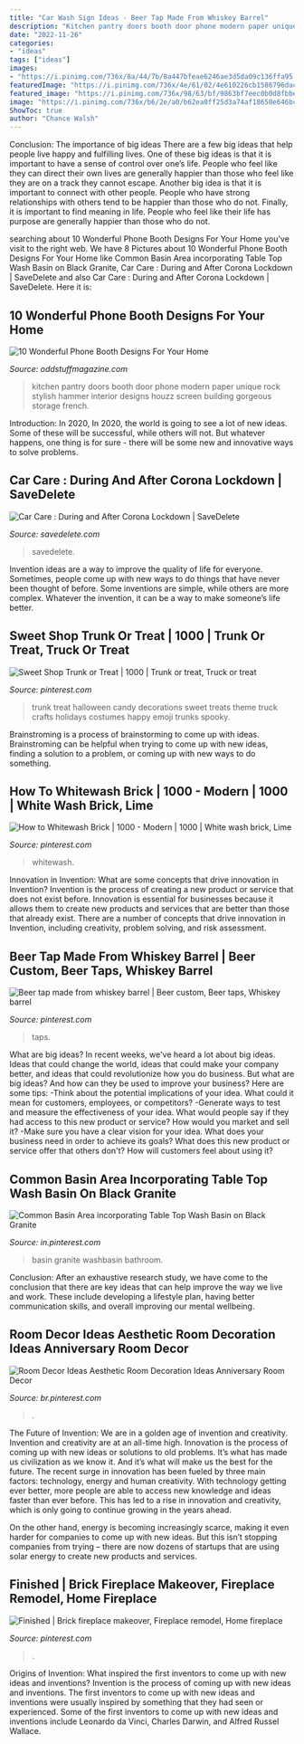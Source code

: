 ```yaml
---
title: "Car Wash Sign Ideas - Beer Tap Made From Whiskey Barrel"
description: "Kitchen pantry doors booth door phone modern paper unique rock stylish hammer interior designs houzz screen building gorgeous storage french"
date: "2022-11-26"
categories:
- "ideas"
tags: ["ideas"]
images:
- "https://i.pinimg.com/736x/8a/44/7b/8a447bfeae6246ae3d5da09c136ffa95.jpg"
featuredImage: "https://i.pinimg.com/736x/4e/61/02/4e610226cb1586796dac470648c7eb8a.jpg"
featured_image: "https://i.pinimg.com/736x/98/63/bf/9863bf7eec0b0d8fbbe6782f49ce67a9.jpg"
image: "https://i.pinimg.com/736x/b6/2e/a0/b62ea0ff25d3a74af18650e646bce36a.jpg"
ShowToc: true
author: "Chance Walsh"
---
```



Conclusion: The importance of big ideas
There are a few big ideas that help people live happy and fulfilling lives. One of these big ideas is that it is important to have a sense of control over one’s life. People who feel like they can direct their own lives are generally happier than those who feel like they are on a track they cannot escape. Another big idea is that it is important to connect with other people. People who have strong relationships with others tend to be happier than those who do not. Finally, it is important to find meaning in life. People who feel like their life has purpose are generally happier than those who do not.

	

		
searching about 10 Wonderful Phone Booth Designs For Your Home you've visit to the right web. We have 8 Pictures about 10 Wonderful Phone Booth Designs For Your Home like Common Basin Area incorporating Table Top Wash Basin on Black Granite, Car Care : During and After Corona Lockdown | SaveDelete and also Car Care : During and After Corona Lockdown | SaveDelete. Here it is:
		
    
## 10 Wonderful Phone Booth Designs For Your Home

<img loading=lazy src="https://oddstuffmagazine.com/wp-content/uploads/2015/03/pantry-doors-650x868.jpg" onerror="this.onerror=null;this.src='https://tse1.mm.bing.net/th?id=OIP.4ce4POMZja5Bkp5SWKGHLwHaJ4&amp;pid=15.1';" alt="10 Wonderful Phone Booth Designs For Your Home">

_Source: oddstuffmagazine.com_

>kitchen pantry doors booth door phone modern paper unique rock stylish hammer interior designs houzz screen building gorgeous storage french. 

	

Introduction: In 2020,
In 2020, the world is going to see a lot of new ideas. Some of these will be successful, while others will not. But whatever happens, one thing is for sure - there will be some new and innovative ways to solve problems.

    
## Car Care : During And After Corona Lockdown | SaveDelete

<img loading=lazy src="https://savedelete.com/wp-content/uploads/2020/04/car-wash-staff-wearing-blue-rubber-gloves-using-a-sponge-moistened-with-soap-and-water-to-clean-the_t20_B8VwmO-scaled.jpg" onerror="this.onerror=null;this.src='https://tse3.mm.bing.net/th?id=OIP.9k9hdTFIYZ-xawdLbpApqgHaE7&amp;pid=15.1';" alt="Car Care : During and After Corona Lockdown | SaveDelete">

_Source: savedelete.com_

>savedelete. 

	

Invention ideas are a way to improve the quality of life for everyone. Sometimes, people come up with new ways to do things that have never been thought of before. Some inventions are simple, while others are more complex. Whatever the invention, it can be a way to make someone’s life better.

    
## Sweet Shop Trunk Or Treat | 1000 | Trunk Or Treat, Truck Or Treat

<img loading=lazy src="https://i.pinimg.com/736x/b6/2e/a0/b62ea0ff25d3a74af18650e646bce36a.jpg" onerror="this.onerror=null;this.src='https://tse3.mm.bing.net/th?id=OIP.RD_M0uwhznb20PpDSCRtPQHaJ3&amp;pid=15.1';" alt="Sweet Shop Trunk or Treat | 1000 | Trunk or treat, Truck or treat">

_Source: pinterest.com_

>trunk treat halloween candy decorations sweet treats theme truck crafts holidays costumes happy emoji trunks spooky. 

	

Brainstroming is a process of brainstorming to come up with ideas. Brainstroming can be helpful when trying to come up with new ideas, finding a solution to a problem, or coming up with new ways to do something.

    
## How To Whitewash Brick | 1000 - Modern | 1000 | White Wash Brick, Lime

<img loading=lazy src="https://i.pinimg.com/736x/8a/44/7b/8a447bfeae6246ae3d5da09c136ffa95.jpg" onerror="this.onerror=null;this.src='https://tse1.mm.bing.net/th?id=OIP.W_7-Yn60DAgWIRpNe5wbygHaJ4&amp;pid=15.1';" alt="How to Whitewash Brick | 1000 - Modern | 1000 | White wash brick, Lime">

_Source: pinterest.com_

>whitewash. 

	

Innovation in Invention: What are some concepts that drive innovation in Invention?
Invention is the process of creating a new product or service that does not exist before. Innovation is essential for businesses because it allows them to create new products and services that are better than those that already exist. There are a number of concepts that drive innovation in Invention, including creativity, problem solving, and risk assessment.

    
## Beer Tap Made From Whiskey Barrel | Beer Custom, Beer Taps, Whiskey Barrel

<img loading=lazy src="https://i.pinimg.com/736x/98/63/bf/9863bf7eec0b0d8fbbe6782f49ce67a9.jpg" onerror="this.onerror=null;this.src='https://tse1.mm.bing.net/th?id=OIP.AIzJ-YP_3CfTv9KEXrVX7wHaJ3&amp;pid=15.1';" alt="Beer tap made from whiskey barrel | Beer custom, Beer taps, Whiskey barrel">

_Source: pinterest.com_

>taps. 

	

What are big ideas?
In recent weeks, we've heard a lot about big ideas. Ideas that could change the world, ideas that could make your company better, and ideas that could revolutionize how you do business. But what are big ideas? And how can they be used to improve your business? Here are some tips: 
-Think about the potential implications of your idea. What could it mean for customers, employees, or competitors? 
-Generate ways to test and measure the effectiveness of your idea. What would people say if they had access to this new product or service? How would you market and sell it? 
-Make sure you have a clear vision for your idea. What does your business need in order to achieve its goals? What does this new product or service offer that others don't? How will customers feel about using it?

    
## Common Basin Area Incorporating Table Top Wash Basin On Black Granite

<img loading=lazy src="https://i.pinimg.com/736x/e1/6e/39/e16e3934f9c31269096729d33adb8870.jpg" onerror="this.onerror=null;this.src='https://tse4.mm.bing.net/th?id=OIP.Ij0byCa8QTugmLNBQg-PIQHaLH&amp;pid=15.1';" alt="Common Basin Area incorporating Table Top Wash Basin on Black Granite">

_Source: in.pinterest.com_

>basin granite washbasin bathroom. 

	

Conclusion:
After an exhaustive research study, we have come to the conclusion that there are key ideas that can help improve the way we live and work. These include developing a lifestyle plan, having better communication skills, and overall improving our mental wellbeing.

    
## Room Decor Ideas Aesthetic Room Decoration Ideas Anniversary Room Decor

<img loading=lazy src="https://i.pinimg.com/736x/4e/61/02/4e610226cb1586796dac470648c7eb8a.jpg" onerror="this.onerror=null;this.src='https://tse1.mm.bing.net/th?id=OIP.1KEh_lDPqDDNPyZc-iweOwHaLH&amp;pid=15.1';" alt="Room Decor Ideas Aesthetic Room Decoration Ideas Anniversary Room Decor">

_Source: br.pinterest.com_

>. 

	

The Future of Invention: We are in a golden age of invention and creativity.
Invention and creativity are at an all-time high. Innovation is the process of coming up with new ideas or solutions to old problems. It’s what has made us civilization as we know it. And it’s what will make us the best for the future.
The recent surge in innovation has been fueled by three main factors: technology, energy and human creativity. With technology getting ever better, more people are able to access new knowledge and ideas faster than ever before. This has led to a rise in innovation and creativity, which is only going to continue growing in the years ahead.

On the other hand, energy is becoming increasingly scarce, making it even harder for companies to come up with new ideas. But this isn’t stopping companies from trying – there are now dozens of startups that are using solar energy to create new products and services.

    
## Finished | Brick Fireplace Makeover, Fireplace Remodel, Home Fireplace

<img loading=lazy src="https://i.pinimg.com/736x/83/c0/90/83c09050f6f2b91b99bd9897c763baf8.jpg" onerror="this.onerror=null;this.src='https://tse3.mm.bing.net/th?id=OIP.FRwQ48xZUwHT3pNUfNANCAHaJ3&amp;pid=15.1';" alt="Finished | Brick fireplace makeover, Fireplace remodel, Home fireplace">

_Source: pinterest.com_

>. 

	

Origins of Invention: What inspired the first inventors to come up with new ideas and inventions?
Invention is the process of coming up with new ideas and inventions. The first inventors to come up with new ideas and inventions were usually inspired by something that they had seen or experienced. Some of the first inventors to come up with new ideas and inventions include Leonardo da Vinci, Charles Darwin, and Alfred Russel Wallace.

